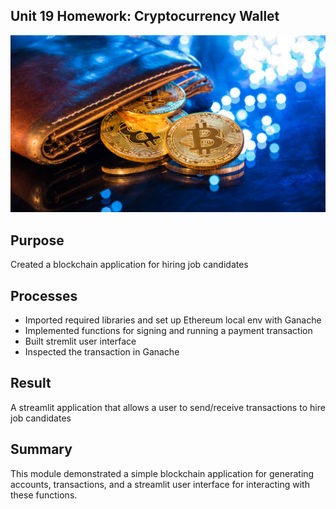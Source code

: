 ## Unit 19 Homework: Cryptocurrency Wallet

![An image shows a wallet with bitcoin.](Images/19-4-challenge-image.png)

## Purpose
Created a blockchain application for hiring job candidates

## Processes
- Imported required libraries and set up Ethereum local env with Ganache
- Implemented functions for signing and running a payment transaction
- Built stremlit user interface
- Inspected the transaction in Ganache

## Result
A streamlit application that allows a user to send/receive transactions to hire job candidates

## Summary
This module demonstrated a simple blockchain application for generating accounts, transactions, and a streamlit user interface for interacting with these functions.
